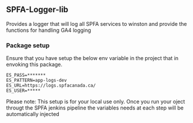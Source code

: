 ## SPFA-Logger-lib
Provides a logger that will log all SPFA services to winston and provide the functions for handling GA4 logging


### Package setup 
Ensure that you have setup the below env variable in the project that in envoking this package. 

```env
ES_PASS=*******
ES_PATTERN=app-logs-dev
ES_URL=https://logs.spfacanada.ca/
ES_USER=*****
```

Please note: This setup is for your local use only. Once you run your oject througt the SPFA jenkins pipeline the variables needs at each step will be automatically injected